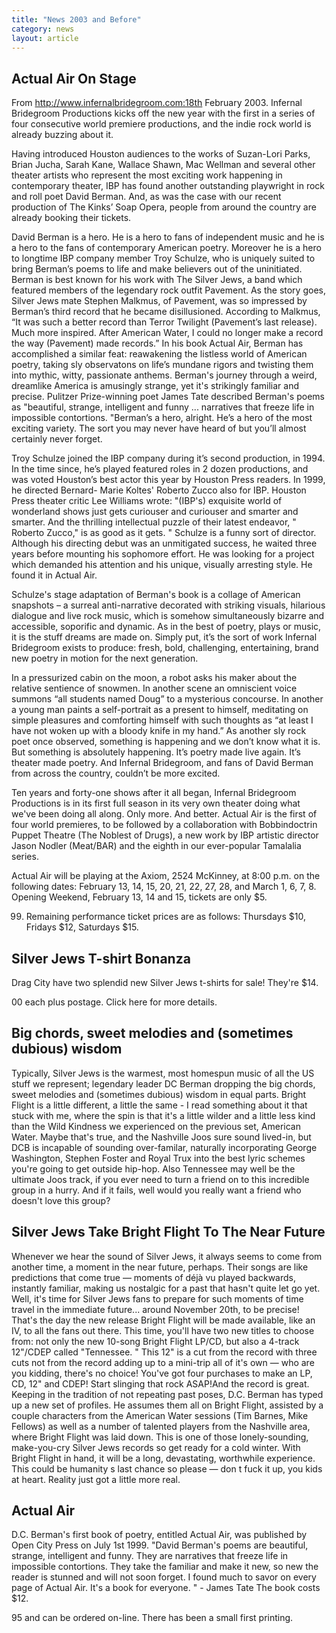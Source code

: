 ```yaml
---
title: "News 2003 and Before"
category: news
layout: article
---
```




## Actual Air On Stage

From http://www.infernalbridegroom.com:18th February 2003. Infernal Bridegroom Productions kicks off the new year with the first in a series of four consecutive world premiere productions, and the indie rock world is already buzzing about it.

Having introduced Houston audiences to the works of Suzan-Lori Parks, Brian Jucha, Sarah Kane, Wallace Shawn, Mac Wellman and several other theater artists who represent the most exciting work happening in contemporary theater, IBP has found another outstanding playwright in rock and roll poet David Berman.  And, as was the case with our recent production of The Kinks’ Soap Opera, people from around the country are already booking their tickets.

David Berman is a hero.  He is a hero to fans of independent music and he is a hero to the fans of contemporary American poetry.  Moreover he is a hero to longtime IBP company member Troy Schulze, who is uniquely suited to bring Berman’s poems to life and make believers out of the uninitiated.  Berman is best known for his work with The Silver Jews, a band which featured members of the legendary rock outfit Pavement.  As the story goes, Silver Jews mate Stephen Malkmus, of Pavement, was so impressed by Berman’s third record that he became disillusioned.  According to Malkmus, “It was such a better record than Terror Twilight (Pavement’s last release). Much more inspired. After American Water, I could no longer make a record the way (Pavement) made records.”  In his book Actual Air, Berman has accomplished a similar feat: reawakening the listless world of American poetry, taking sly observatons on life’s mundane rigors and twisting them into mythic, witty, passionate anthems.  Berman's journey through a weird, dreamlike America is amusingly strange, yet it's strikingly familiar and precise. Pulitzer Prize-winning poet James Tate described Berman's poems as "beautiful, strange, intelligent and funny ... narratives that freeze life in impossible contortions. "Berman’s a hero, alright.  He’s a hero of the most exciting variety.  The sort you may never have heard of but you’ll almost certainly never forget.

Troy Schulze joined the IBP company during it’s second production, in 1994.  In the time since, he’s played featured roles in 2 dozen productions, and was voted Houston’s best actor this year by Houston Press readers. In 1999, he directed Bernard- Marie Koltes' Roberto Zucco also for IBP. Houston Press theater critic Lee Williams wrote: "(IBP's) exquisite world of wonderland shows just gets curiouser and curiouser and smarter and smarter. And the thrilling intellectual puzzle of their latest endeavor, " Roberto Zucco," is as good as it gets. "  Schulze is a funny sort of director.  Although his directing debut was an unmitigated success, he waited three years before mounting his sophomore effort.  He was looking for a project which demanded his attention and his unique, visually arresting style.   He found it in Actual Air.

Schulze's stage adaptation of Berman's book is a collage of American snapshots – a surreal anti-narrative decorated with striking visuals, hilarious dialogue and live rock music, which is somehow simultaneously bizarre and accessible, soporific and dynamic.  As in the best of poetry, plays or music, it is the stuff dreams are made on.  Simply put, it’s the sort of work Infernal Bridegroom exists to produce: fresh, bold, challenging, entertaining, brand new poetry in motion for the next generation.

In a pressurized cabin on the moon, a robot asks his maker about the relative sentience of snowmen.  In another scene an omniscient voice summons “all students named Doug” to a mysterious concourse.  In another a young man paints a self-portrait as a present to himself, meditating on simple pleasures and comforting himself with such thoughts as “at least I have not woken up with a bloody knife in my hand.”  As another sly rock poet once observed, something is happening and we don’t know what it is.  But something is absolutely happening.   It’s poetry made live again.  It’s theater made poetry.  And Infernal Bridegroom, and fans of David Berman from across the country, couldn’t be more excited.

Ten years and forty-one shows after it all began, Infernal Bridegroom Productions is in its first full season in its very own theater doing what we've been doing all along.  Only more.   And better.  Actual Air is the first of four world premieres, to be followed by a collaboration with Bobbindoctrin Puppet Theatre (The Noblest of Drugs), a new work by IBP artistic director Jason Nodler (Meat/BAR) and the eighth in our ever-popular Tamalalia series.

Actual Air will be playing at the Axiom, 2524 McKinney, at 8:00 p.m. on the following dates: February 13, 14, 15, 20, 21, 22, 27, 28, and March 1, 6, 7, 8. Opening Weekend, February 13, 14 and 15, tickets are only $5.

99. Remaining performance ticket prices are as follows: Thursdays $10, Fridays $12, Saturdays $15.

## Silver Jews T-shirt Bonanza

Drag City have two splendid new Silver Jews t-shirts for sale! They're $14.

00 each plus postage. Click here for more details. 

## Big chords, sweet melodies and (sometimes dubious) wisdom

Typically, Silver Jews is the warmest, most homespun music of all the US stuff we represent; legendary leader DC Berman dropping the big chords, sweet melodies and (sometimes dubious) wisdom in equal parts. Bright Flight is a little different, a little the same - I read something about it that stuck with me, where the spin is that it's a little wilder and a little less kind than the Wild Kindness we experienced on the previous set, American Water. Maybe that's true, and the Nashville Joos sure sound lived-in, but DCB is incapable of sounding over-familar, naturally incorporating George Washington, Stephen Foster and Royal Trux into the best lyric schemes you're going to get outside hip-hop. Also Tennessee may well be the ultimate Joos track, if you ever need to turn a friend on to this incredible group in a hurry. And if it fails, well would you really want a friend who doesn't love this group? 

## Silver Jews Take Bright Flight To The Near Future

Whenever we hear the sound of Silver Jews, it always seems to come from another time, a moment in the near future, perhaps. Their songs are like predictions that come true — moments of déjà vu played backwards, instantly familiar, making us nostalgic for a past that hasn't quite let go yet. Well, it's time for Silver Jews fans to prepare for such moments of time travel in the immediate future... around November 20th, to be precise! That's the day the new release Bright Flight will be made available, like an IV, to all the fans out there. This time, you'll have two new titles to choose from: not only the new 10-song Bright Flight LP/CD, but also a 4-track 12"/CDEP called "Tennessee. " This 12" is a cut from the record with three cuts not from the record adding up to a mini-trip all of it's own — who are you kidding, there's no choice! You've got four purchases to make an LP, CD, 12" and CDEP! Start slinging that rock ASAP!And the record is great. Keeping in the tradition of not repeating past poses, D.C. Berman has typed up a new set of profiles. He assumes them all on Bright Flight, assisted by a couple characters from the American Water sessions (Tim Barnes, Mike Fellows) as well as a number of talented players from the Nashville area, where Bright Flight was laid down. This is one of those lonely-sounding, make-you-cry Silver Jews records so get ready for a cold winter. With Bright Flight in hand, it will be a long, devastating, worthwhile experience. This could be humanity s last chance so please — don t fuck it up, you kids at heart. Reality just got a little more real.

## Actual Air

D.C. Berman's first book of poetry, entitled Actual Air, was published by Open City Press on July 1st 1999. "David Berman's poems are beautiful, strange, intelligent and funny. They are narratives that freeze life in impossible contortions. They take the familiar and make it new, so new the reader is stunned and will not soon forget. I found much to savor on every page of Actual Air. It's a book for everyone. " - James Tate The book costs $12.

95 and can be ordered on-line. There has been a small first printing. 
